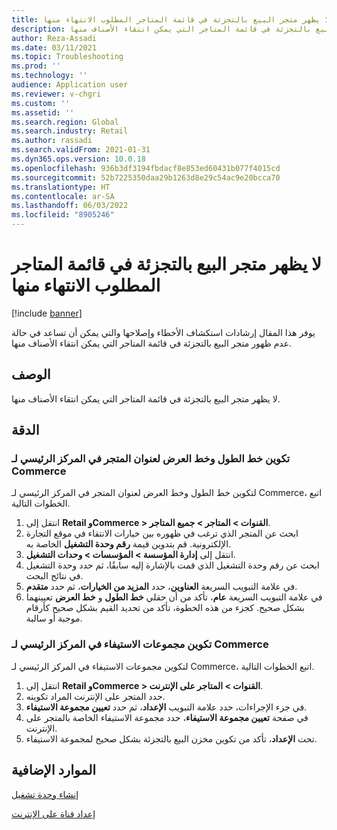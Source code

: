 ```yaml
---
title: لا يظهر متجر البيع بالتجزئة في قائمة المتاجر المطلوب الانتهاء منها
description: يوفر هذا المقال إرشادات استكشاف الأخطاء وإصلاحها والتي يمكن أن تساعد في حالة عدم ظهور متجر البيع بالتجزئة في قائمة المتاجر التي يمكن انتقاء الأصناف منها.
author: Reza-Assadi
ms.date: 03/11/2021
ms.topic: Troubleshooting
ms.prod: ''
ms.technology: ''
audience: Application user
ms.reviewer: v-chgri
ms.custom: ''
ms.assetid: ''
ms.search.region: Global
ms.search.industry: Retail
ms.author: rassadi
ms.search.validFrom: 2021-01-31
ms.dyn365.ops.version: 10.0.18
ms.openlocfilehash: 936b3df3194fbdacf8e853ed60431b077f4015cd
ms.sourcegitcommit: 52b7225350daa29b1263d8e29c54ac9e20bcca70
ms.translationtype: HT
ms.contentlocale: ar-SA
ms.lasthandoff: 06/03/2022
ms.locfileid: "8905246"
---
```

# <a name="retail-store-doesnt-appear-in-the-list-of-stores-to-pick-up-from"></a>لا يظهر متجر البيع بالتجزئة في قائمة المتاجر المطلوب الانتهاء منها

[!include [banner](../../includes/banner.md)]

يوفر هذا المقال إرشادات استكشاف الأخطاء وإصلاحها والتي يمكن أن تساعد في حالة عدم ظهور متجر البيع بالتجزئة في قائمة المتاجر التي يمكن انتقاء الأصناف منها.

## <a name="description"></a>الوصف

لا يظهر متجر البيع بالتجزئة في قائمة المتاجر التي يمكن انتقاء الأصناف منها.

## <a name="resolution"></a>الدقة

### <a name="configure-the-longitude-and-latitude-for-the-store-address-in-commerce-headquarters"></a>تكوين خط الطول وخط العرض لعنوان المتجر في المركز الرئيسي لـ Commerce

لتكوين خط الطول وخط العرض لعنوان المتجر في المركز الرئيسي لـ Commerce، اتبع الخطوات التالية.

1. انتقل إلى **Retail وCommerce \> القنوات \> المتاجر \> جميع المتاجر**.
1. ابحث عن المتجر الذي ترغب في ظهوره بين خيارات الانتقاء في موقع التجارة الإلكترونية. قم بتدوين قيمة **رقم وحدة التشغيل** الخاصة به.
1. انتقل إلى **إدارة المؤسسة \> المؤسسات \> وحدات التشغيل**.
1. ابحث عن رقم وحدة التشغيل الذي قمت بالإشارة إليه سابقًا، ثم حدد وحدة التشغيل في نتائج البحث.
1. في علامة التبويب السريعة **العناوين**، حدد **المزيد من الخيارات**، ثم حدد **متقدم**.
1. في علامة التبويب السريعة **عام**، تأكد من أن حقلي **خط الطول** و **خط العرض** تعيينهما بشكل صحيح. كجزء من هذه الخطوة، تأكد من تحديد القيم بشكل صحيح كأرقام موجبة أو سالبة.

### <a name="configure-fulfillment-groups-in-commerce-headquarters"></a>تكوين مجموعات الاستيفاء في المركز الرئيسي لـ Commerce

لتكوين مجموعات الاستيفاء في المركز الرئيسي لـ Commerce، اتبع الخطوات التالية.

1. انتقل إلى **Retail وCommerce \> القنوات \> المتاجر على الإنترنت**.
1. حدد المتجر على الإنترنت المراد تكوينه.
1. في جزء الإجراءات، حدد علامة التبويب **الإعداد**، ثم حدد **تعيين مجموعة الاستيفاء**.
1. في صفحة **تعيين مجموعة الاستيفاء**، حدد مجموعة الاستيفاء الخاصة بالمتجر على الإنترنت.
1. تحت **الإعداد**، تأكد من تكوين مخزن البيع بالتجزئة بشكل صحيح لمجموعة الاستيفاء.

## <a name="additional-resources"></a>الموارد الإضافية 

[إنشاء وحدة تشغيل](../../fin-ops-core/fin-ops/organization-administration/tasks/create-operating-unit.md)

[إعداد قناة على الإنترنت](../channel-setup-online.md)